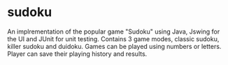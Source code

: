 # sudoku

An implrementation of the popular game "Sudoku" using Java, Jswing for the UI and JUnit for unit testing. 
Contains 3 game modes, classic sudoku, killer sudoku and duidoku. Games can be played using numbers or letters. Player can save their playing history and results.
